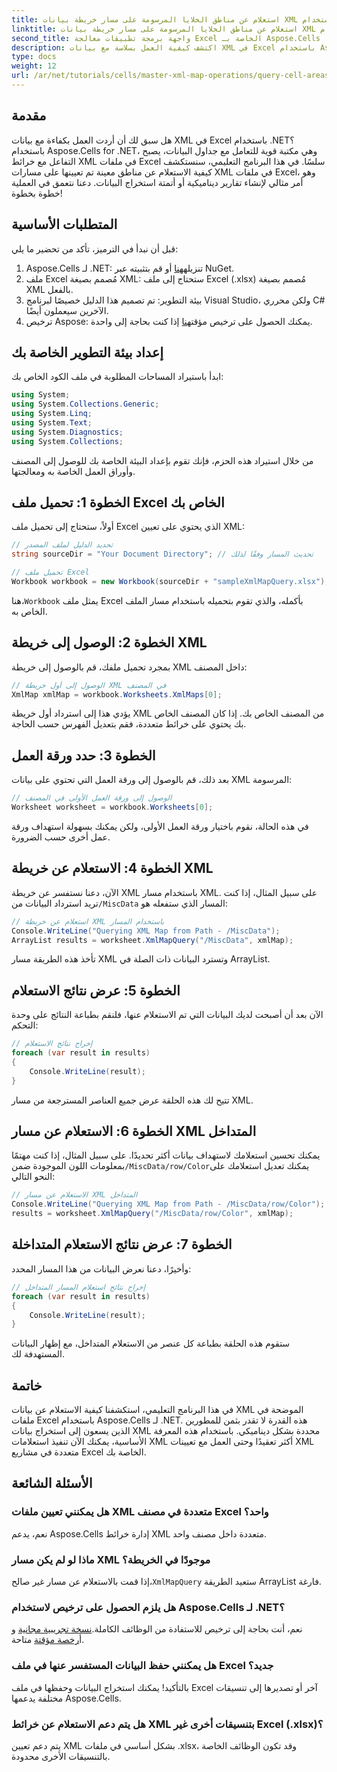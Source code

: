 ```yaml
---
title: استعلام عن مناطق الخلايا المرسومة على مسار خريطة بيانات XML باستخدام Aspose.Cells
linktitle: استعلام عن مناطق الخلايا المرسومة على مسار خريطة بيانات XML باستخدام Aspose.Cells
second_title: واجهة برمجة تطبيقات معالجة Excel الخاصة بـ Aspose.Cells .NET
description: اكتشف كيفية العمل بسلاسة مع بيانات XML في Excel باستخدام Aspose.Cells for .NET. يرشدك هذا البرنامج التعليمي الشامل خلال عملية استعلام مناطق الخلايا المخصصة لمسارات XML، مما يسمح لك بأتمتة استخراج البيانات وإنشاء تقارير ديناميكية بسهولة.
type: docs
weight: 12
url: /ar/net/tutorials/cells/master-xml-map-operations/query-cell-areas-mapped-to-xml-data-map-path/
---
```

## مقدمة

هل سبق لك أن أردت العمل بكفاءة مع بيانات XML في Excel باستخدام .NET؟ باستخدام Aspose.Cells for .NET، وهي مكتبة قوية للتعامل مع جداول البيانات، يصبح التفاعل مع خرائط XML في ملفات Excel سلسًا. في هذا البرنامج التعليمي، سنستكشف كيفية الاستعلام عن مناطق معينة تم تعيينها على مسارات XML في ملفات Excel، وهو أمر مثالي لإنشاء تقارير ديناميكية أو أتمتة استخراج البيانات. دعنا نتعمق في العملية خطوة بخطوة!

## المتطلبات الأساسية

قبل أن نبدأ في الترميز، تأكد من تحضير ما يلي:

1.  Aspose.Cells لـ .NET: تنزيله[هنا](https://releases.aspose.com/cells/net/) أو قم بتثبيته عبر NuGet.
2. ملف Excel مُصمم بصيغة XML: ستحتاج إلى ملف Excel (.xlsx) مُصمم بصيغة XML بالفعل.
3. بيئة التطوير: تم تصميم هذا الدليل خصيصًا لبرنامج Visual Studio، ولكن محرري C# الآخرين سيعملون أيضًا.
4.  ترخيص Aspose: يمكنك الحصول على ترخيص مؤقت[هنا](https://purchase.aspose.com/temporary-license/) إذا كنت بحاجة إلى واحدة.

## إعداد بيئة التطوير الخاصة بك

ابدأ باستيراد المساحات المطلوبة في ملف الكود الخاص بك:

```csharp
using System;
using System.Collections.Generic;
using System.Linq;
using System.Text;
using System.Diagnostics;
using System.Collections;
```

من خلال استيراد هذه الحزم، فإنك تقوم بإعداد البيئة الخاصة بك للوصول إلى المصنف وأوراق العمل الخاصة به ومعالجتها.

## الخطوة 1: تحميل ملف Excel الخاص بك

أولاً، ستحتاج إلى تحميل ملف Excel الذي يحتوي على تعيين XML:

```csharp
// تحديد الدليل لملف المصدر
string sourceDir = "Your Document Directory"; // تحديث المسار وفقًا لذلك

// تحميل ملف Excel
Workbook workbook = new Workbook(sourceDir + "sampleXmlMapQuery.xlsx");
```

 هنا،`Workbook` يمثل ملف Excel بأكمله، والذي تقوم بتحميله باستخدام مسار الملف الخاص به.

## الخطوة 2: الوصول إلى خريطة XML

بمجرد تحميل ملفك، قم بالوصول إلى خريطة XML داخل المصنف:

```csharp
// الوصول إلى أول خريطة XML في المصنف
XmlMap xmlMap = workbook.Worksheets.XmlMaps[0];
```

يؤدي هذا إلى استرداد أول خريطة XML من المصنف الخاص بك. إذا كان المصنف الخاص بك يحتوي على خرائط متعددة، فقم بتعديل الفهرس حسب الحاجة.

## الخطوة 3: حدد ورقة العمل

بعد ذلك، قم بالوصول إلى ورقة العمل التي تحتوي على بيانات XML المرسومة:

```csharp
// الوصول إلى ورقة العمل الأولى في المصنف
Worksheet worksheet = workbook.Worksheets[0];
```

في هذه الحالة، نقوم باختيار ورقة العمل الأولى، ولكن يمكنك بسهولة استهداف ورقة عمل أخرى حسب الضرورة.

## الخطوة 4: الاستعلام عن خريطة XML

الآن، دعنا نستفسر عن خريطة XML باستخدام مسار XML. على سبيل المثال، إذا كنت تريد استرداد البيانات من`/MiscData` المسار الذي ستفعله هو:

```csharp
// استعلام عن خريطة XML باستخدام المسار
Console.WriteLine("Querying XML Map from Path - /MiscData");
ArrayList results = worksheet.XmlMapQuery("/MiscData", xmlMap);
```

تأخذ هذه الطريقة مسار XML وتسترد البيانات ذات الصلة في ArrayList.

## الخطوة 5: عرض نتائج الاستعلام

الآن بعد أن أصبحت لديك البيانات التي تم الاستعلام عنها، فلنقم بطباعة النتائج على وحدة التحكم:

```csharp
// إخراج نتائج الاستعلام
foreach (var result in results)
{
    Console.WriteLine(result);
}
```

تتيح لك هذه الحلقة عرض جميع العناصر المسترجعة من مسار XML.

## الخطوة 6: الاستعلام عن مسار XML المتداخل

 يمكنك تحسين استعلامك لاستهداف بيانات أكثر تحديدًا. على سبيل المثال، إذا كنت مهتمًا بمعلومات اللون الموجودة ضمن`/MiscData/row/Color`يمكنك تعديل استعلامك على النحو التالي:

```csharp
// الاستعلام عن مسار XML المتداخل
Console.WriteLine("Querying XML Map from Path - /MiscData/row/Color");
results = worksheet.XmlMapQuery("/MiscData/row/Color", xmlMap);
```

## الخطوة 7: عرض نتائج الاستعلام المتداخلة

وأخيرًا، دعنا نعرض البيانات من هذا المسار المحدد:

```csharp
// إخراج نتائج استعلام المسار المتداخل
foreach (var result in results)
{
    Console.WriteLine(result);
}
```

ستقوم هذه الحلقة بطباعة كل عنصر من الاستعلام المتداخل، مع إظهار البيانات المستهدفة لك.

## خاتمة

في هذا البرنامج التعليمي، استكشفنا كيفية الاستعلام عن بيانات XML الموضحة في ملفات Excel باستخدام Aspose.Cells لـ .NET. هذه القدرة لا تقدر بثمن للمطورين الذين يسعون إلى استخراج بيانات XML محددة بشكل ديناميكي. باستخدام هذه المعرفة الأساسية، يمكنك الآن تنفيذ استعلامات XML أكثر تعقيدًا وحتى العمل مع تعيينات XML متعددة في مشاريع Excel الخاصة بك. 

## الأسئلة الشائعة

### هل يمكنني تعيين ملفات XML متعددة في مصنف Excel واحد؟  
نعم، يدعم Aspose.Cells إدارة خرائط XML متعددة داخل مصنف واحد.

### ماذا لو لم يكن مسار XML موجودًا في الخريطة؟  
 إذا قمت بالاستعلام عن مسار غير صالح،`XmlMapQuery` ستعيد الطريقة ArrayList فارغة.

### هل يلزم الحصول على ترخيص لاستخدام Aspose.Cells لـ .NET؟  
 نعم، أنت بحاجة إلى ترخيص للاستفادة من الوظائف الكاملة.[نسخة تجريبية مجانية](https://releases.aspose.com/) و أ[رخصة مؤقتة](https://purchase.aspose.com/temporary-license/) متاحة.

### هل يمكنني حفظ البيانات المستفسر عنها في ملف Excel جديد؟  
بالتأكيد! يمكنك استخراج البيانات وحفظها في ملف Excel آخر أو تصديرها إلى تنسيقات مختلفة يدعمها Aspose.Cells.

### هل يتم دعم الاستعلام عن خرائط XML بتنسيقات أخرى غير Excel (.xlsx)؟  
يتم دعم تعيين XML بشكل أساسي في ملفات .xlsx، وقد تكون الوظائف الخاصة بالتنسيقات الأخرى محدودة.